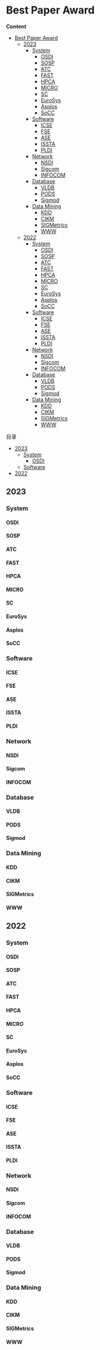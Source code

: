 # Best Paper Award

**Content**
- [Best Paper Award](#best-paper-award)
  - [2023](#2023)
    - [System](#system)
      - [OSDI](#osdi)
      - [SOSP](#sosp)
      - [ATC](#atc)
      - [FAST](#fast)
      - [HPCA](#hpca)
      - [MICRO](#micro)
      - [SC](#sc)
      - [EuroSys](#eurosys)
      - [Asplos](#asplos)
      - [SoCC](#socc)
    - [Software](#software)
      - [ICSE](#icse)
      - [FSE](#fse)
      - [ASE](#ase)
      - [ISSTA](#issta)
      - [PLDI](#pldi)
    - [Network](#network)
      - [NSDI](#nsdi)
      - [Sigcom](#sigcom)
      - [INFOCOM](#infocom)
    - [Database](#database)
      - [VLDB](#vldb)
      - [PODS](#pods)
      - [Sigmod](#sigmod)
    - [Data Mining](#data-mining)
      - [KDD](#kdd)
      - [CIKM](#cikm)
      - [SIGMetrics](#sigmetrics)
      - [WWW](#www)
  - [2022](#2022)
    - [System](#system-1)
      - [OSDI](#osdi-1)
      - [SOSP](#sosp-1)
      - [ATC](#atc-1)
      - [FAST](#fast-1)
      - [HPCA](#hpca-1)
      - [MICRO](#micro-1)
      - [SC](#sc-1)
      - [EuroSys](#eurosys-1)
      - [Asplos](#asplos-1)
      - [SoCC](#socc-1)
    - [Software](#software-1)
      - [ICSE](#icse-1)
      - [FSE](#fse-1)
      - [ASE](#ase-1)
      - [ISSTA](#issta-1)
      - [PLDI](#pldi-1)
    - [Network](#network-1)
      - [NSDI](#nsdi-1)
      - [Sigcom](#sigcom-1)
      - [INFOCOM](#infocom-1)
    - [Database](#database-1)
      - [VLDB](#vldb-1)
      - [PODS](#pods-1)
      - [Sigmod](#sigmod-1)
    - [Data Mining](#data-mining-1)
      - [KDD](#kdd-1)
      - [CIKM](#cikm-1)
      - [SIGMetrics](#sigmetrics-1)
      - [WWW](#www-1)


<div id="toc_container">
<p class="toc_title">目录</p>
<ul class="toc_list">
<li><a href="#2023">2023</a>
    <ul>
        <li><a href="#2023System">System</a>
            <ul>
                <li><a href="#2023SystemOSDI">OSDI</a></li>
            </ul>
        </li>
        <li><a href="#2023Software">Software</a></li>
    </ul>
</li>
<li><a href="#2022">2022</a></li>
</ul>
</div>

<a name="2023"></a>
## 2023

<a name="2023System"></a>
### System


<a name="2023SystemOSDI"></a>
#### OSDI

#### SOSP

#### ATC

#### FAST

#### HPCA

#### MICRO

#### SC

#### EuroSys

#### Asplos

#### SoCC

<a name="2023Software"></a>
### Software

#### ICSE

#### FSE

#### ASE

#### ISSTA

#### PLDI

### Network

#### NSDI

#### Sigcom

#### INFOCOM

### Database

#### VLDB

#### PODS

#### Sigmod

### Data Mining

#### KDD

#### CIKM

#### SIGMetrics

#### WWW

<a name="2022"></a>
## 2022

### System

#### OSDI

#### SOSP

#### ATC

#### FAST

#### HPCA

#### MICRO

#### SC

#### EuroSys

#### Asplos

#### SoCC

### Software

#### ICSE

#### FSE

#### ASE

#### ISSTA

#### PLDI

### Network

#### NSDI

#### Sigcom

#### INFOCOM

### Database

#### VLDB

#### PODS

#### Sigmod

### Data Mining

#### KDD

#### CIKM

#### SIGMetrics

#### WWW



<script src="https://code.jquery.com/jquery-3.6.0.min.js"></script>
<script>
$(document).ready(function () {
    $('#toc_container > .toc_list > li > ul').hide(); // 第三层目录默认折叠
    $('#toc_container > .toc_list > li > ul > li > ul').hide(); // 第四层及以下目录全部折叠
    $('#toc_container > .toc_list > li > ul > li > ul > li').click(function (event) {
        event.stopPropagation(); // 阻止事件冒泡，避免展开子目录时触发父目录的折叠
    });
    $('#toc_container > .toc_list > li > ul > li').click(function () {
        $(this).children('ul').toggle(); // 点击第二层目录时展开/折叠第三层目录
    });
    $('#toc_container > .toc_list > li').click(function () {
        $(this).children('ul').toggle(); // 点击第一层目录时展开/折叠第二层目录
    });
});
</script>
